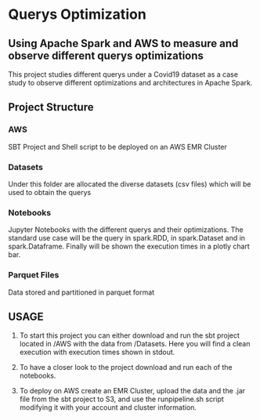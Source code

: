 # Querys Optimization

## Using Apache Spark and AWS to measure and observe different querys optimizations

This project studies different querys under a Covid19 dataset as a case study to observe different optimizations and architectures in Apache Spark.

## Project Structure

### AWS

SBT Project and Shell script to be deployed on an AWS EMR Cluster

### Datasets

Under this folder are allocated the diverse datasets (csv files) which will be used to obtain the querys

### Notebooks

Jupyter Notebooks with the different querys and their optimizations. The standard use case will be the query in spark.RDD, in spark.Dataset and in spark.Dataframe.
Finally will be shown the execution times in a plotly chart bar.

### Parquet Files

Data stored and partitioned in parquet format

## USAGE

1. To start this project you can either download and run the sbt project located in /AWS with the data from /Datasets. Here you will find a clean execution with execution times shown in stdout.

2. To have a closer look to the project download and run each of the notebooks.

3. To deploy on AWS create an EMR Cluster, upload the data and the .jar file from the sbt project to S3, and use the runpipeline.sh script modifying it with your account and cluster information.

